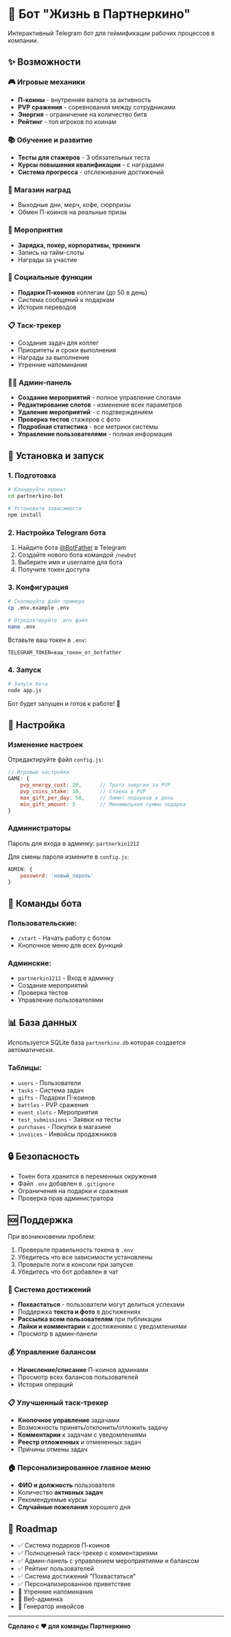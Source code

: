 # 🎯 Бот "Жизнь в Партнеркино"

Интерактивный Telegram бот для геймификации рабочих процессов в компании.

## ✨ Возможности

### 🎮 Игровые механики
- **П-коины** - внутренняя валюта за активность
- **PVP сражения** - соревнования между сотрудниками
- **Энергия** - ограничение на количество битв
- **Рейтинг** - топ игроков по коинам

### 📚 Обучение и развитие
- **Тесты для стажеров** - 3 обязательных теста
- **Курсы повышения квалификации** - с наградами
- **Система прогресса** - отслеживание достижений

### 🛒 Магазин наград
- Выходные дни, мерч, кофе, сюрпризы
- Обмен П-коинов на реальные призы

### 🎯 Мероприятия
- **Зарядка, покер, корпоративы, тренинги**
- Запись на тайм-слоты
- Награды за участие

### 🎁 Социальные функции
- **Подарки П-коинов** коллегам (до 50 в день)
- Система сообщений к подаркам
- История переводов

### 📋 Таск-трекер
- Создание задач для коллег
- Приоритеты и сроки выполнения
- Награды за выполнение
- Утренние напоминания


### 👨‍💼 Админ-панель
- **Создание мероприятий** - полное управление слотами
- **Редактирование слотов** - изменение всех параметров
- **Удаление мероприятий** - с подтверждением
- **Проверка тестов** стажеров с фото
- **Подробная статистика** - все метрики системы
- **Управление пользователями** - полная информация

## 🚀 Установка и запуск

### 1. Подготовка

```bash
# Клонируйте проект
cd partnerkino-bot

# Установите зависимости
npm install
```

### 2. Настройка Telegram бота

1. Найдите бота [@BotFather](https://t.me/BotFather) в Telegram
2. Создайте нового бота командой `/newbot`
3. Выберите имя и username для бота
4. Получите токен доступа

### 3. Конфигурация

```bash
# Скопируйте файл примера
cp .env.example .env

# Отредактируйте .env файл
nano .env
```

Вставьте ваш токен в `.env`:
```
TELEGRAM_TOKEN=ваш_токен_от_botfather
```

### 4. Запуск

```bash
# Запуск бота
node app.js
```

Бот будет запущен и готов к работе! 🎉

## 🔧 Настройка

### Изменение настроек

Отредактируйте файл `config.js`:

```javascript
// Игровые настройки
GAME: {
    pvp_energy_cost: 20,      // Трата энергии за PVP
    pvp_coins_stake: 10,      // Ставка в PVP
    max_gift_per_day: 50,     // Лимит подарков в день
    min_gift_amount: 5        // Минимальная сумма подарка
}
```

### Администраторы

Пароль для входа в админку: `partnerkin1212`

Для смены пароля измените в `config.js`:
```javascript
ADMIN: {
    password: 'новый_пароль'
}
```

## 📱 Команды бота

### Пользовательские:
- `/start` - Начать работу с ботом
- Кнопочное меню для всех функций

### Админские:
- `partnerkin1212` - Вход в админку
- Создание мероприятий
- Проверка тестов
- Управление пользователями

## 📊 База данных

Используется SQLite база `partnerkino.db` которая создается автоматически.

### Таблицы:
- `users` - Пользователи
- `tasks` - Система задач
- `gifts` - Подарки П-коинов
- `battles` - PVP сражения
- `event_slots` - Мероприятия
- `test_submissions` - Заявки на тесты
- `purchases` - Покупки в магазине
- `invoices` - Инвойсы продажников

## 🔒 Безопасность

- Токен бота хранится в переменных окружения
- Файл `.env` добавлен в `.gitignore`
- Ограничения на подарки и сражения
- Проверка прав администратора

## 🆘 Поддержка

При возникновении проблем:

1. Проверьте правильность токена в `.env`
2. Убедитесь что все зависимости установлены
3. Проверьте логи в консоли при запуске
4. Убедитесь что бот добавлен в чат

### 🎉 Система достижений
- **Похвастаться** - пользователи могут делиться успехами
- Поддержка **текста и фото** в достижениях
- **Рассылка всем пользователям** при публикации
- **Лайки и комментарии** к достижениям с уведомлениями
- Просмотр в админ-панели

### 💰 Управление балансом
- **Начисление/списание** П-коинов админами
- Просмотр всех балансов пользователей
- История операций

### 📋 Улучшенный таск-трекер
- **Кнопочное управление** задачами
- Возможность принять/отклонить/отложить задачу
- **Комментарии** к задачам с уведомлениями
- **Реестр отложенных** и отмененных задач
- Причины отмены задач

### 🏠 Персонализированное главное меню
- **ФИО и должность** пользователя
- Количество **активных задач**
- Рекомендуемые курсы
- **Случайные пожелания** хорошего дня

## 🎯 Roadmap

- ✅ Система подарков П-коинов
- ✅ Полноценный таск-трекер с комментариями
- ✅ Админ-панель с управлением мероприятиями и балансом
- ✅ Рейтинг пользователей
- ✅ Система достижений "Похвастаться"
- ✅ Персонализированное приветствие
- 🔄 Утренние напоминания
- 🔄 Веб-админка
- 🔄 Генератор инвойсов

---

**Сделано с ❤️ для команды Партнеркино**